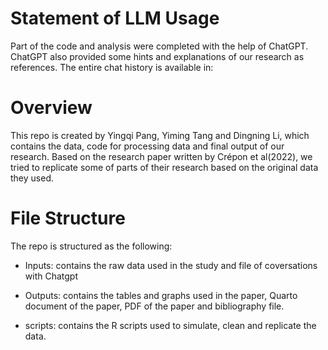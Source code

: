# Statement of LLM Usage

Part of the code and analysis were completed with the help of ChatGPT. ChatGPT also provided some hints and explanations of our research as references. The entire chat history is available in:


# Overview

This repo is created by Yingqi Pang, Yiming Tang and Dingning Li, which contains the data, code for processing data and final output of our research. Based on the research paper written by Crépon et al(2022), we tried to replicate some of parts of their research based on the original data they used. 

# File Structure

The repo is structured as the following:

* Inputs: contains the raw data used in the study and file of coversations with Chatgpt

* Outputs: contains the tables and graphs used in the paper, Quarto document of the paper, PDF of the paper and bibliography file.

* scripts: contains the R scripts used to simulate, clean and replicate the data. 

